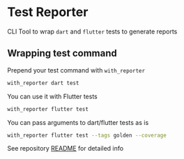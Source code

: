 # Test Reporter

CLI Tool to wrap `dart` and `flutter` tests to generate reports

## Wrapping test command

Prepend your test command with `with_reporter`

```bash
with_reporter dart test
```

You can use it with Flutter tests

```bash
with_reporter flutter test
```

You can pass arguments to dart/flutter tests as is

```bash
with_reporter flutter test --tags golden --coverage
```

See repository [README](https://github.com/rIIh/dart_test_reporter) for detailed info
